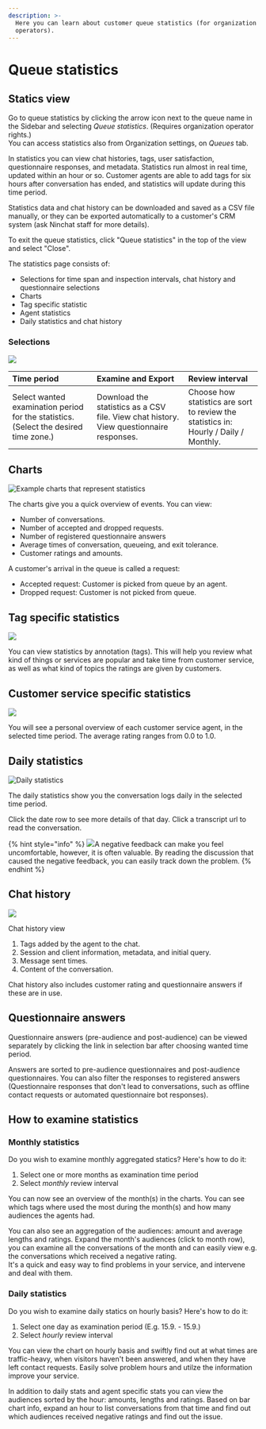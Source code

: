 ```yaml
---
description: >-
  Here you can learn about customer queue statistics (for organization
  operators).
---
```


# Queue statistics

## Statics view

Go to queue statistics by clicking the arrow icon next to the queue name in the Sidebar and selecting _Queue statistics_. \(Requires organization operator rights.\)  
You can access statistics also from Organization settings, on _Queues_ tab.

In statistics you can view chat histories, tags, user satisfaction, questionnaire responses, and metadata. Statistics run almost in real time, updated within an hour or so. Customer agents are able to add tags for six hours after conversation has ended, and statistics will update during this time period.

Statistics data and chat history can be downloaded and saved as a CSV file manually, or they can be exported automatically to a customer's CRM system \(ask Ninchat staff for more details\).

To exit the queue statistics, click "Queue statistics" in the top of the view and select "Close".

The statistics page consists of:

* Selections for time span and inspection intervals, chat history and questionnaire selections
* Charts
* Tag specific statistic
* Agent statistics
* Daily statistics and chat history

### Selections

![](../.gitbook/assets/stats-bar.png)

| Time period | Examine and Export | Review interval |
| :--- | :--- | :--- |
| Select wanted examination period for the statistics. \(Select the desired time zone.\) | Download the statistics as a CSV file. View chat history. View questionnaire responses. | Choose how statistics are sort to review the statistics in: Hourly / Daily / Monthly. |

## Charts

![Example charts that represent statistics](../.gitbook/assets/stats3%20%283%29.png)

The charts give you a quick overview of events. You can view:

* Number of conversations.
* Number of accepted and dropped requests.
* Number of registered questionnaire answers
* Average times of conversation, queueing, and exit tolerance.
* Customer ratings and amounts.

A customer's arrival in the queue is called a request:

* Accepted request: Customer is picked from queue by an agent.
* Dropped request: Customer is not picked from queue.

## Tag specific statistics <a id="merkintakohtaiset-tilastot"></a>

![](../.gitbook/assets/stats-tags%20%281%29.png)

You can view statistics by annotation \(tags\). This will help you review what kind of things or services are popular and take time from customer service, as well as what kind of topics the ratings are given by customers.

## Customer service specific statistics

![](../.gitbook/assets/stats4.png)

You will see a personal overview of each customer service agent, in the selected time period. The average rating ranges from 0.0 to 1.0.

## Daily statistics

![Daily statistics](../.gitbook/assets/stats-daily.png)

The daily statistics show you the conversation logs daily in the selected time period.  
  
Click the date row to see more details of that day. Click a transcript url to read the conversation.

{% hint style="info" %}
![](../.gitbook/assets/rating--1.png)A negative feedback can make you feel uncomfortable, however, it is often valuable. By reading the discussion that caused the negative feedback, you can easily track down the problem.
{% endhint %}

##  Chat history

![](../.gitbook/assets/queue-stats-2-1.png)

Chat history view

1. Tags added by the agent to the chat.
2. Session and client information, metadata, and initial query.
3. Message sent times.
4. Content of the conversation.

Chat history also includes customer rating and questionnaire answers if these are in use.

## Questionnaire answers

Questionnaire answers \(pre-audience and post-audience\) can be viewed separately by clicking the link in selection bar after choosing wanted time period.

Answers are sorted to pre-audience questionnaires and post-audience questionnaires. You can also filter the responses to registered answers \(Questionnaire responses that don't lead to conversations, such as offline contact requests or automated questionnaire bot responses\).

## How to examine statistics

### Monthly statistics

Do you wish to examine monthly aggregated statics? Here's how to do it:

1. Select one or more months as examination time period
2. Select _monthly_ review interval 

You can now see an overview of the month\(s\) in the charts. You can see which tags where used the most during the month\(s\) and how many audiences the agents had.

You can also see an aggregation of the audiences: amount and average lengths and ratings. Expand the month's audiences \(click to month row\), you can examine all the conversations of the month and can easily view e.g. the conversations which received a negative rating.   
It's a quick and easy way to find problems in your service, and intervene and deal with them.

### Daily statistics

Do you wish to examine daily statics on hourly basis? Here's how to do it:

1. Select one day as examination period \(E.g. 15.9. - 15.9.\)
2. Select _hourly_ review interval

You can view the chart on hourly basis and swiftly find out at what times are traffic-heavy, when visitors haven't been answered, and when they have left contact requests. Easily solve problem hours and utilze the information improve your service.

In addition to daily stats and agent specific stats you can view the audiences sorted by the hour: amounts, lengths and ratings. Based on bar chart info, expand an hour to list conversations from that time and find out which audiences received negative ratings and find out the issue.

